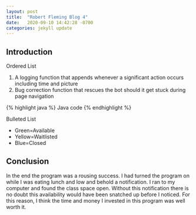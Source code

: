 ```yaml
---
layout: post
title:  "Robert Fleming Blog 4"
date:   2020-09-10 14:42:28 -0700
categories: jekyll update
---
```



<h2>Introduction</h2>

Ordered List
1.	A logging function that appends whenever a significant action occurs including time and picture
1.	Bug correction function that rescues the bot should it get stuck during page navigation




{% highlight java %}
	Java code
{% endhighlight %}




Bulleted List
*	Green=Available
*	Yellow=Waitlisted
*	Blue=Closed


<h2>Conclusion</h2>
In the end the program was a rousing success. I had turned the program on while I was eating lunch and low and behold a notification. I ran to my computer and found the class space open. Without this notification there is no doubt this availability would have been snatched up before I noticed. For this reason, I think the time and money I invested in this program was well worth it.